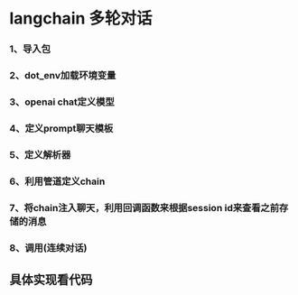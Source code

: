# langchain 多轮对话
### 1、导入包
### 2、dot_env加载环境变量
### 3、openai chat定义模型
### 4、定义prompt聊天模板
### 5、定义解析器
### 6、利用管道定义chain
### 7、将chain注入聊天，利用回调函数来根据session id来查看之前存储的消息
### 8、调用(连续对话)
## 具体实现看代码
